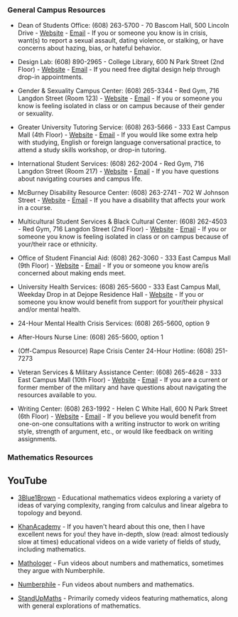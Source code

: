 ### General Campus Resources

- Dean of Students Office: (608) 263-5700 - 70 Bascom Hall, 500 Lincoln Drive - [Website](doso.students.wisc.edu) - 
[Email](mailto:dean@studentlife.wisc.edu) - If you or someone you know is in crisis, want(s) to report a sexual assault, 
dating violence, or stalking, or have concerns about hazing, bias, or hateful behavior.

- Design Lab: (608) 890-2965 - College Library, 600 N Park Street (2nd Floor) - [Website](designlab.wisc.edu) - 
[Email](mailto:designlab@wisc.edu) - If you need free digital design help through drop-in appointments.

- Gender & Sexuality Campus Center: (608) 265-3344 - Red Gym, 716 Langdon Street (Room 123) - [Website](lgbt.wisc.edu) - 
[Email](mailto:lgbt@studentlife.wisc.edu) - If you or someone you know is feeling isolated in class or on campus because 
of their gender or sexuality.

- Greater University Tutoring Service: (608) 263-5666 - 333 East Campus Mall (4th Floor) - [Website](guts.wisc.edu) - 
[Email](mailto:director.guts@gmail.com) - If you would like some extra help with studying, English or foreign language 
conversational practice, to attend a study skills workshop, or drop-in tutoring.

- International Student Services: (608) 262-2004 - Red Gym, 716 Langdon Street (Room 217) - [Website](iss.wisc.edu) - 
[Email](mailto:iss@studentlife.wisc.edu) - If you have questions about navigating courses and campus life.

- McBurney Disability Resource Center: (608) 263-2741 - 702 W Johnson Street - [Website](mcburney.wisc.edu) - 
[Email](mailto:mcburney@studentlife.wisc.edu) - If you have a disability that affects your work in a course.

- Multicultural Student Services & Black Cultural Center: (608) 262-4503 - Red Gym, 716 Langdon Street (2nd Floor) - 
[Website](msc.wisc.edu) - [Email](mailto:msc@studentlife.wisc.edu) - If you or someone you know is feeling isolated 
in class or on campus because of your/their race or ethnicity.

- Office of Student Financial Aid: (608) 262-3060 - 333 East Campus Mall (9th Floor) - [Website](financialaid.wisc.edu) - 
[Email](mailto:finaid@finaid.wisc.edu) - If you or someone you know are/is concerned about making ends meet.

- University Health Services: (608) 265-5600 - 333 East Campus Mall, Weekday Drop in at Dejope Residence Hall - 
[Website](uhs.wisc.edu) - If you or someone you know would benefit from support for your/their physical and/or mental health. 

- 24-Hour Mental Health Crisis Services: (608) 265-5600, option 9

- After-Hours Nurse Line: (608) 265-5600, option 1

- (Off-Campus Resource) Rape Crisis Center 24-Hour Hotline: (608) 251-7273

- Veteran Services & Military Assistance Center: (608) 265-4628 - 333 East Campus Mall (10th Floor) - 
[Website](veterans.wisc.edu) - [Email](mailto:veterans@wisc.edu) - If you are a current or former member of the military and 
have questions about navigating the resources available to you.

- Writing Center: (608) 263-1992 - Helen C White Hall, 600 N Park Street (6th Floor) - [Website](writing.wisc.edu) - 
[Email](mailto:wcenter@writing.wisc.edu) - If you believe you would benefit from one-on-one consultations with a writing 
instructor to work on writing style, strength of argument, etc., or would like feedback on writing assignments.

### Mathematics Resources

## YouTube

- [3Blue1Brown](https://www.youtube.com/channel/UCYO_jab_esuFRV4b17AJtAw/) - Educational mathematics videos exploring 
a variety of ideas of varying complexity, ranging from calculus and linear algebra to topology and beyond.

- [KhanAcademy](https://www.youtube.com/user/khanacademy) - If you haven't heard about this one, then I have excellent 
news for you! they have in-depth, slow (read: almost tediously slow at times) educational videos on a wide variety of 
fields of study, including mathematics.

- [Mathologer](https://www.youtube.com/channel/UC1_uAIS3r8Vu6JjXWvastJg) - Fun videos about numbers and mathematics, 
sometimes they argue with Numberphile.

- [Numberphile](https://www.youtube.com/user/numberphile) - Fun videos about numbers and mathematics.

- [StandUpMaths](https://www.youtube.com/user/standupmaths) - Primarily comedy videos featuring mathematics, along 
with general explorations of mathematics.
